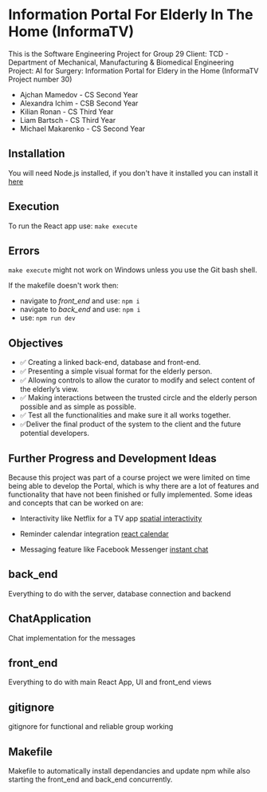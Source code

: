 # Information Portal For Elderly In The Home (InformaTV)

This is the Software Engineering Project for Group 29
Client: TCD - Department of Mechanical, Manufacturing & Biomedical Engineering
Project: AI for Surgery: Information Portal for Eldery in the Home (InformaTV Project number 30)

- Ajchan Mamedov - CS Second Year
- Alexandra Ichim - CSB Second Year
- Kilian Ronan - CS Third Year
- Liam Bartsch - CS Third Year
- Michael Makarenko - CS Second Year

## Installation

You will need Node.js installed, if you don't have it installed you can install it [here](https://nodejs.org/en/download/current/)

## Execution

To run the React app use: `make execute`

## Errors

`make execute` might not work on Windows unless you use the Git bash shell.

If the makefile doesn't work then:

- navigate to _front_end_ and use: `npm i`
- navigate to _back_end_ and use: `npm i`
- use: `npm run dev`

## Objectives

- :white_check_mark: Creating a linked back-end, database and front-end.
- :white_check_mark: Presenting a simple visual format for the elderly person.
- :white_check_mark: Allowing controls to allow the curator to modify and select content of the elderly’s view.
- :white_check_mark: Making interactions between the trusted circle and the elderly person possible and as simple as possible.
- :white_check_mark: Test all the functionalities and make sure it all works together.
- :white_check_mark:Deliver the final product of the system to the client and the future potential developers.

## Further Progress and Development Ideas

Because this project was part of a course project we were limited on time being able to develop the Portal, which is why there are a lot of features and functionality that have not been finished or fully implemented. Some ideas and concepts that can be worked on are:

- Interactivity like Netflix for a TV app [spatial interactivity](https://github.com/NoriginMedia/react-spatial-navigation)

- Reminder calendar integration [react calendar](https://www.npmjs.com/package/react-reminder-calendar)

- Messaging feature like Facebook Messenger [instant chat](https://github.com/paul-pagnan/react-instant-chat)

## back_end

Everything to do with the server, database connection and backend

## ChatApplication

Chat implementation for the messages

## front_end

Everything to do with main React App, UI and front_end views

## gitignore

gitignore for functional and reliable group working

## Makefile

Makefile to automatically install dependancies and update npm while also starting the front_end and back_end concurrently.
